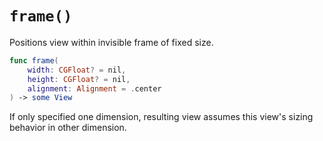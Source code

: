 # `frame()`

Positions view within invisible frame of fixed size.

```swift
func frame(
    width: CGFloat? = nil,
    height: CGFloat? = nil,
    alignment: Alignment = .center
) -> some View
```

If only specified one dimension, resulting view assumes this view's sizing behavior in other dimension.
